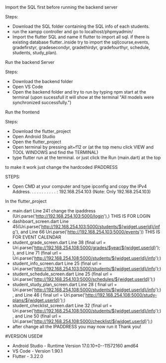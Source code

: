 Import the SQL first before running the backend server

Steps:
- Download the SQL folder containing the SQL info of each students.
- run the xampp controller and go to localhost/phpmyadmin/
- Import the flutter SQL and name it flutter to import all sql. if there is existing database flutter..inside try to import the sql(course,events, gradefirstyr, gradesecondyr, gradethirdyr, gradefourthyr, schedule, students, study_plan).



Run the backend Server

Steps:
- Download the backend folder
- Open VS Code
- Open the backend folder and try to run by typing npm start at the terminal (upon sucessfull it will show at the terminal "All models were synchronized successfully.")



Run the frontend

Steps:
- Download the flutter_project
- Open Android Studio
- Open the flutter_project
- Open terminal by pressing alt+f12 or (at the top menu click VIEW and TOOL WINDOWS and find the TERMINAL)
- type flutter run at the terminal. or just click the Run (main.dart) at the top


to make it work just change the hardcoded IPADDRESS

STEPS:
- Open CMD at your computer and type ipconfig and copy the IPv4 Address. . . . . . . . . . . : 192.168.254.103 (Note: Only 192.168.254.103)
  
In the flutter_project
- main.dart Line 241 change the ipaddress (Uri.parse('http://192.168.254.103:5000/login'),)  THIS IS FOR LOGIN
- dashboart_screen.dart Line 45(Uri.parse('http://192.168.254.103:5000/students/${widget.userId}/info'), and Line 66 Uri.parse('http://192.168.254.103:5000/events')) THIS IS FOR EVENT CALENDAR
- student_grade_screen.dart Line 38 (final url = Uri.parse('http://192.168.254.108:5000/grades/$year/${widget.userId}');), and Line 71 (final url = Uri.parse('http://192.168.254.108:5000/students/${widget.userId}/info');)
- student_info_screen.dart Line 25 (final url = Uri.parse('http://192.168.254.103:5000/students/${widget.userId}/info');)
- student_schedule_screen.dart Line 25 (final url = Uri.parse('http://192.168.254.103:5000/schedules/${widget.userId}');)
- student_study_plan_screen.dart Line 28 ( final url = Uri.parse('http://192.168.254.108:5000/students/${widget.userId}/info');), and Line 46 ( final url = Uri.parse('http://192.168.254.108:5000/study-plans/${widget.userId}');)
- student_checklist_screen.dart Line 32 (final url = Uri.parse('http://192.168.254.108:5000/students/${widget.userId}/info');), and Line 50 (final url = Uri.parse('http://192.168.254.108:5000/checklist/${widget.userId}');)
- after change all the IPADDRESS you may now run it Thank you!


#VERSION USED#
- Android Studio - Runtime Version 17.0.10+0--11572160 amd64
- VS Code - Version 1.90.1
- Flutter - 3.22.0
